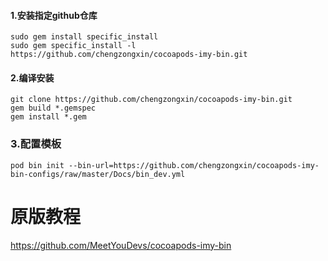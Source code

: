 
#### 1.安装指定github仓库
```
sudo gem install specific_install
sudo gem specific_install -l https://github.com/chengzongxin/cocoapods-imy-bin.git
```

#### 2.编译安装
```shell
git clone https://github.com/chengzongxin/cocoapods-imy-bin.git
gem build *.gemspec
gem install *.gem
```

### 3.配置模板
```shell
pod bin init --bin-url=https://github.com/chengzongxin/cocoapods-imy-bin-configs/raw/master/Docs/bin_dev.yml
```



# 原版教程
https://github.com/MeetYouDevs/cocoapods-imy-bin
